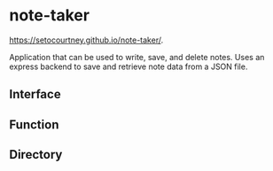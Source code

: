 # note-taker

https://setocourtney.github.io/note-taker/.

Application that can be used to write, save, and delete notes. Uses an express backend to save and retrieve note data from a JSON file.

## Interface

## Function

## Directory
